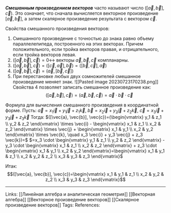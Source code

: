 ***Смешанным произведением векторов*** часто называют число $([\vec{a}, \vec{b}], \vec{c})$. Это означает, что сначала вычисляется векторное произведение $[\vec{a}, \vec{b}]$, а затем скалярное произведение результата с вектором $\vec{c}$. 

Свойства смешанного произведения векторов:
1. Смешанного произведение с точностью до знака равно объему параллелепипеда, построенного на этих векторах. Причем положительного, если тройка векторов правая, и отрицательного, если тройка векторов левая. 
2. $([\vec{a}, \vec{b}], \vec{c})=0 \leftrightarrow$ векторы $\vec{a}, \vec{b}, \vec{c}$ компланарны.
3. $([\vec{a}, \vec{b}], \vec{c})=([\vec{c}, \vec{a}], \vec{b})=([\vec{b}, \vec{c}], \vec{a})$
4. $([\vec{a}, \vec{b}], \vec{c})=(\vec{a}, [\vec{b}, \vec{c}])$
5. При перестановке любых двух сомножителей смешанное произведение меняет знак. 
![[Pasted image 20230723170238.png]]
Свойства 4 позволяет записать смешанное произведение как:
$$([\vec{a}, \vec{b}], \vec{c})=(\vec{a}, \vec{b}, \vec{c})=\vec{a} \cdot \vec{b} \cdot \vec{c}$$

Формула для вычисления смешанного произведения в координатной форме. Пусть: 
$\vec{a}=x_1 \vec{i} + y_1 \vec{j} + z_1 \vec{k}$, 
$\vec{b}=x_2 \vec{i} + y_2 \vec{j} + z_2 \vec{k}$, 
$\vec{c}=x_3 \vec{i} + y_3 \vec{j} + z_3 \vec{k}$
Тогда: 
$([\vec{a}, \vec{b}], \vec{c})=(\begin{vmatrix} y_1 & z_1 \\ y_2 & z_2 \end{vmatrix} \times \vec{i} - \begin{vmatrix} x_1 & z_1 \\ x_2 & z_2 \end{vmatrix} \times \vec{j} + \begin{vmatrix} x_1 & y_1 \\ x_2 & y_2 \end{vmatrix} \times \vec{k}, \quad x_3 \vec{i} + y_3 \vec{j} + z_3 \vec{k})=$
$=x_3 \cdot \begin{vmatrix} y_1 & z_1 \\ y_2 & z_2 \end{vmatrix} - y_3 \cdot \begin{vmatrix} x_1 & z_1 \\ x_2 & z_2 \end{vmatrix} + z_3 \cdot \begin{vmatrix} x_1 & y_1 \\ x_2 & y_2 \end{vmatrix}=\begin{vmatrix} x_1 & y_1 & z_1 \\ x_2 & y_2 & z_2 \\ x_3 & y_3 & z_3 \end{vmatrix}$

Итак:
$$([\vec{a}, \vec{b}], \vec{c})=\begin{vmatrix} x_1 & y_1 & z_1 \\ x_2 & y_2 & z_2 \\ x_3 & y_3 & z_3 \end{vmatrix}$$

___
Links: [[Линейная алгебра и аналитическая геометрия]] [[Векторная алгебра]] [[Векторное произведение векторов]] [[Скалярное произведение векторов]]
Tags: 
References: 